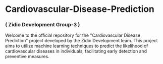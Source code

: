 # Cardiovascular-Disease-Prediction
### **( Zidio Development Group-3 )** 
Welcome to the official repository for the "Cardiovascular Disease Prediction" project developed by the Zidio Development team. This project aims to utilize machine learning techniques to predict the likelihood of cardiovascular diseases in individuals, facilitating early detection and preventive measures. </br>


